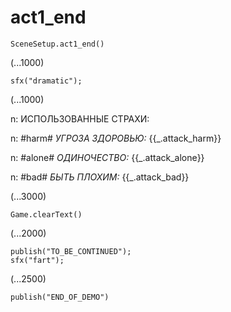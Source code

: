 # act1_end

`SceneSetup.act1_end()`

(...1000)

`sfx("dramatic");`

(...1000)

n: ИСПОЛЬЗОВАННЫЕ СТРАХИ:

n: #harm# *УГРОЗА ЗДОРОВЬЮ:* {{_.attack_harm}}

n: #alone# *ОДИНОЧЕСТВО:* {{_.attack_alone}}

n: #bad# *БЫТЬ ПЛОХИМ:* {{_.attack_bad}}

(...3000)

`Game.clearText()`

(...2000)

```
publish("TO_BE_CONTINUED");
sfx("fart");
```

(...2500)

`publish("END_OF_DEMO")`